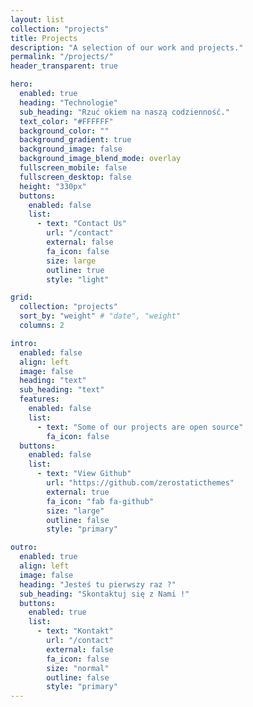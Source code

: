 ```yaml
---
layout: list
collection: "projects"
title: Projects
description: "A selection of our work and projects."
permalink: "/projects/"
header_transparent: true

hero:
  enabled: true
  heading: "Technologie"
  sub_heading: "Rzuć okiem na naszą codzienność."
  text_color: "#FFFFFF"
  background_color: ""
  background_gradient: true
  background_image: false
  background_image_blend_mode: overlay
  fullscreen_mobile: false
  fullscreen_desktop: false
  height: "330px"
  buttons:
    enabled: false
    list:
      - text: "Contact Us"
        url: "/contact"
        external: false
        fa_icon: false
        size: large
        outline: true
        style: "light"

grid:
  collection: "projects"
  sort_by: "weight" # "date", "weight"
  columns: 2

intro:
  enabled: false
  align: left
  image: false
  heading: "text"
  sub_heading: "text"
  features:
    enabled: false
    list:
      - text: "Some of our projects are open source"
        fa_icon: false
  buttons:
    enabled: false
    list:
      - text: "View Github"
        url: "https://github.com/zerostaticthemes"
        external: true
        fa_icon: "fab fa-github"
        size: "large"
        outline: false
        style: "primary"

outro:
  enabled: true
  align: left
  image: false
  heading: "Jesteś tu pierwszy raz ?"
  sub_heading: "Skontaktuj się z Nami !"
  buttons:
    enabled: true
    list:
      - text: "Kontakt"
        url: "/contact"
        external: false
        fa_icon: false
        size: "normal"
        outline: false
        style: "primary"
---
```

